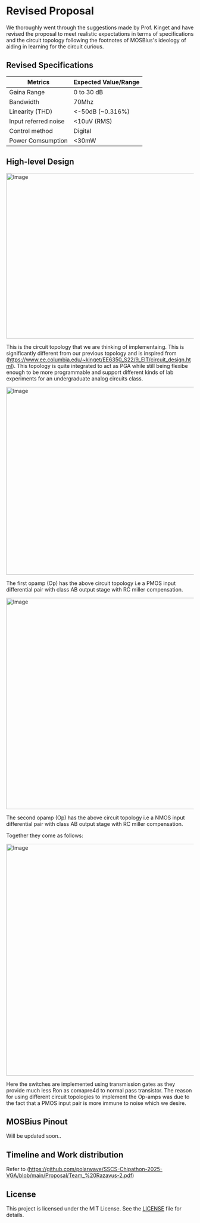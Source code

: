 # Revised Proposal 

We thoroughly went through the suggestions made by Prof. Kinget and have revised the proposal to meet realistic expectations in terms of specifications and the circuit topology following the footnotes of MOSBius's ideology of aiding in learning for the circuit curious.

## Revised Specifications
| Metrics | Expected Value/Range|
| --------| --------------------|
| Gaina Range | 0 to 30 dB|
| Bandwidth | 70Mhz|
|Linearity (THD)| <-50dB (~0.316%)|
| Input referred noise | <10uV (RMS)|
|Control method | Digital|
| Power Comsumption | <30mW|

## High-level Design

<img width="815" height="444" alt="Image" src="https://github.com/user-attachments/assets/fe418d1b-04a5-4f21-a32c-c4067333c3bb" />

This is the circuit topology that we are thinking of implementaing. This is significantly different from our previous topology and is inspired from (https://www.ee.columbia.edu/~kinget/EE6350_S22/9_EIT/circuit_design.html). This topology is quite integrated to act as PGA while still being flexibe enough to be more programmable and support different kinds of lab experiments for an undergraduate analog circuits class.

<img width="864" height="504" alt="Image" src="https://github.com/user-attachments/assets/575d0d1f-4742-4836-92fa-1639e083d9e9" />

The first opamp (Op) has the above circuit topology i.e a PMOS input differential pair with class AB output stage with RC miller compensation.

<img width="875" height="567" alt="Image" src="https://github.com/user-attachments/assets/8c160a53-8814-443b-8ddb-9e66aa18f5c6" />

The second opamp (Op) has the above circuit topology i.e a NMOS input differential pair with class AB output stage with RC miller compensation.

Together they come as follows:

<img width="862" height="622" alt="Image" src="https://github.com/user-attachments/assets/c2803867-fdb3-4f42-9eda-6b879ee27260" />

Here the switches are implemented using transmission gates as they provide much less Ron as comapre4d to normal pass transistor. The reason for using different circuit topologies to implement the Op-amps was due to the fact that a PMOS input pair is more immune to noise which we desire.

## MOSBius Pinout

Will be updated soon..

## Timeline and Work distribution

Refer to (https://github.com/polarwave/SSCS-Chipathon-2025-VGA/blob/main/Proposal/Team_%20Razavus-2.pdf)

## License

This project is licensed under the MIT License. See the [LICENSE](LICENSE) file for details.
